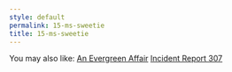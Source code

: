 ```yaml
---
style: default
permalink: 15-ms-sweetie
title: 15-ms-sweetie
---
```

You may also like:
[An Evergreen Affair](http://scp-wiki.net/an-evergreen-affair)
[Incident Report 307](http://scp-wiki.net/incident-report-307)